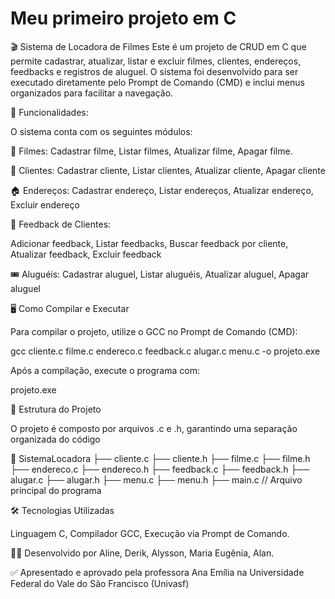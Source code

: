 # Meu primeiro projeto em C
 🎬 Sistema de Locadora de Filmes
Este é um projeto de CRUD em C que permite cadastrar, atualizar, listar e excluir filmes, clientes, endereços, feedbacks e registros de aluguel. O sistema foi desenvolvido para ser executado diretamente pelo Prompt de Comando (CMD) e inclui menus organizados para facilitar a navegação.

🚀 Funcionalidades:

O sistema conta com os seguintes módulos:

🎥 Filmes:
Cadastrar filme, Listar filmes, Atualizar filme, Apagar filme.

👤 Clientes:
Cadastrar cliente, Listar clientes, Atualizar cliente, Apagar cliente

🏠 Endereços:
Cadastrar endereço, Listar endereços, Atualizar endereço, Excluir endereço

💬 Feedback de Clientes:

Adicionar feedback, Listar feedbacks, Buscar feedback por cliente, Atualizar feedback, Excluir feedback

🎟️ Aluguéis:
Cadastrar aluguel, Listar aluguéis, Atualizar aluguel, Apagar aluguel

🖥️ Como Compilar e Executar

Para compilar o projeto, utilize o GCC no Prompt de Comando (CMD):

gcc cliente.c filme.c endereco.c feedback.c alugar.c menu.c -o projeto.exe 

Após a compilação, execute o programa com:

projeto.exe

📂 Estrutura do Projeto

O projeto é composto por arquivos .c e .h, garantindo uma separação organizada do código

📂 SistemaLocadora
 ├── cliente.c
 ├── cliente.h
 ├── filme.c
 ├── filme.h
 ├── endereco.c
 ├── endereco.h
 ├── feedback.c
 ├── feedback.h
 ├── alugar.c
 ├── alugar.h
 ├── menu.c
 ├── menu.h
 ├── main.c  // Arquivo principal do programa

🛠️ Tecnologias Utilizadas

Linguagem C,
Compilador GCC,
Execução via Prompt de Comando.

👨‍💻 Desenvolvido por
Aline, Derik, Alysson, Maria Eugênia, Alan.

✅ Apresentado e aprovado pela professora Ana Emília na Universidade Federal do Vale do São Francisco (Univasf)